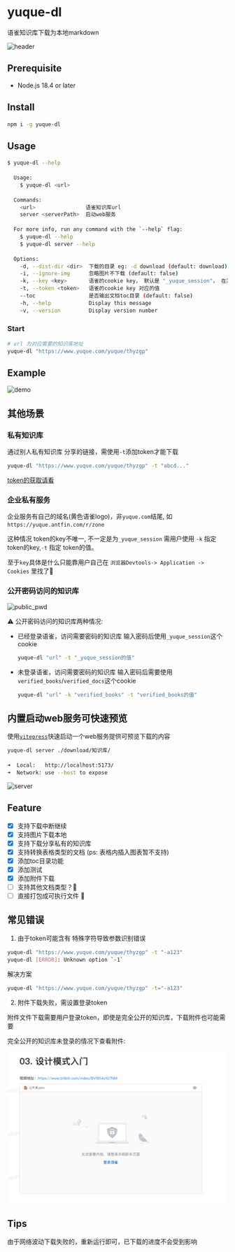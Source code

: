 # yuque-dl

语雀知识库下载为本地markdown

![header](https://socialify.git.ci/gxr404/yuque-dl/image?description=1&descriptionEditable=%E8%AF%AD%E9%9B%80%E7%9F%A5%E8%AF%86%E5%BA%93%E4%B8%8B%E8%BD%BD&issues=1&logo=https%3A%2F%2Fraw.githubusercontent.com%2Fgxr404%2Fyuque-dl%2Fmain%2Fdocs%2Fassets%2Flogo.png&name=1&pattern=Circuit%20Board&pulls=1&stargazers=1&theme=Light)

## Prerequisite

- Node.js 18.4 or later

## Install

```bash
npm i -g yuque-dl
```

## Usage

```bash
$ yuque-dl --help

  Usage:
    $ yuque-dl <url>

  Commands:
    <url>                语雀知识库url
    server <serverPath>  启动web服务

  For more info, run any command with the `--help` flag:
    $ yuque-dl --help
    $ yuque-dl server --help

  Options:
    -d, --dist-dir <dir>  下载的目录 eg: -d download (default: download)
    -i, --ignore-img      忽略图片不下载 (default: false)
    -k, --key <key>       语雀的cookie key， 默认是 "_yuque_session"， 在某些企业版本中 key 不一样 
    -t, --token <token>   语雀的cookie key 对应的值 
    --toc                 是否输出文档toc目录 (default: false)
    -h, --help            Display this message 
    -v, --version         Display version number 
```

### Start

```bash
# url 为对应需要的知识库地址
yuque-dl "https://www.yuque.com/yuque/thyzgp"
```

## Example

![demo](https://github.com/gxr404/yuque-dl/assets/17134256/98fbbc81-91d4-47f8-9316-eb0ef060d6be)

## 其他场景

### 私有知识库

通过别人私有知识库 分享的链接，需使用`-t`添加token才能下载

```bash
yuque-dl "https://www.yuque.com/yuque/thyzgp" -t "abcd..."
```

[token的获取请看](./docs/GET_TOEKN.md)

### 企业私有服务

企业服务有自己的域名(黄色语雀logo)，非`yuque.com`结尾, 如`https://yuque.antfin.com/r/zone`

这种情况 token的key不唯一, 不一定是为`_yuque_session` 需用户使用 `-k` 指定 token的key,`-t` 指定 token的值。

至于`key`具体是什么只能靠用户自己在 `浏览器Devtools-> Application -> Cookies` 里找了🤔

### 公开密码访问的知识库

![public_pwd](https://github.com/gxr404/yuque-dl/assets/17134256/b546a9a3-68f0-4f76-b450-6b16f464db5d)

⚠️ 公开密码访问的知识库两种情况:

- 已经登录语雀，访问需要密码的知识库 输入密码后使用`_yuque_session`这个cookie

    ```bash
    yuque-dl "url" -t "_yuque_session的值"
    ```

- 未登录语雀，访问需要密码的知识库 输入密码后需要使用`verified_books`/`verified_docs`这个cookie

    ```bash
    yuque-dl "url" -k "verified_books" -t "verified_books的值"
    ```

## 内置启动web服务可快速预览

使用[`vitepress`](https://vitepress.dev/)快速启动一个web服务提供可预览下载的内容

```bash
yuque-dl server ./download/知识库/

➜  Local:   http://localhost:5173/
➜  Network: use --host to expose
```

![server](https://github.com/gxr404/yuque-dl/assets/17134256/6d3a06cd-20b1-4eca-ae75-d9a90614336f)

## Feature

- [x] 支持下载中断继续
- [x] 支持图片下载本地
- [x] 支持下载分享私有的知识库
- [x] 支持转换表格类型的文档 (ps: 表格内插入图表暂不支持)
- [x] 添加toc目录功能
- [x] 添加测试
- [x] 添加附件下载
- [ ] 支持其他文档类型？🤔
- [ ] 直接打包成可执行文件 🤔

## 常见错误

1. 由于token可能含有 特殊字符导致参数识别错误

```bash
yuque-dl "https://www.yuque.com/yuque/thyzgp" -t "-a123"
yuque-dl [ERROR]: Unknown option `-1`
```

解决方案

```bash
yuque-dl "https://www.yuque.com/yuque/thyzgp" -t="-a123"
```

2. 附件下载失败，需设置登录token

附件文件下载需要用户登录token，即使是完全公开的知识库，下载附件也可能需要

完全公开的知识库未登录的情况下查看附件:

![attachments](./docs/assets/attachments.png)

## Tips

由于网络波动下载失败的，重新运行即可，已下载的进度不会受到影响
